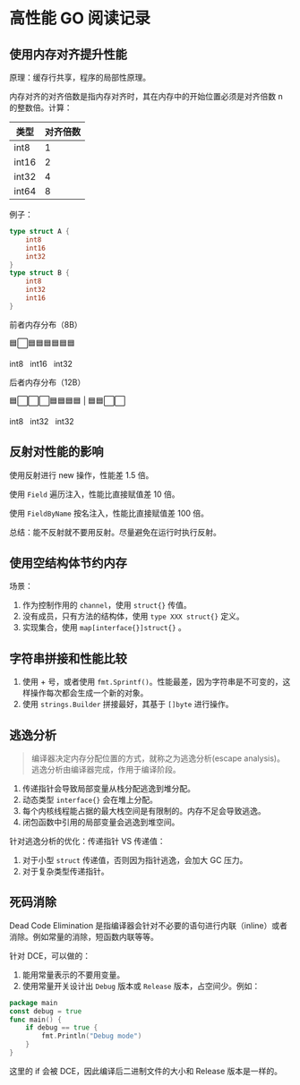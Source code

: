 # 高性能 GO 阅读记录

## 使用内存对齐提升性能

原理：缓存行共享，程序的局部性原理。

内存对齐的对齐倍数是指内存对齐时，其在内存中的开始位置必须是对齐倍数 n 的整数倍。计算：

|类型|对齐倍数|
|----|----|
|int8|1|
|int16|2|
|int32|4|
|int64|8|

例子：

```go
type struct A {
	int8
	int16
	int32
}
type struct B {
	int8
	int32
	int16
}
```

前者内存分布（8B）

🟦⬜🟦🟦🟦🟦🟦🟦

<p>int8 &nbsp int16 &nbsp int32</p>

后者内存分布（12B）

🟦⬜⬜⬜🟦🟦🟦🟦 | 🟦🟦⬜⬜

<p>int8 &nbsp int32 &nbsp int32</p>

## 反射对性能的影响

使用反射进行 new 操作，性能差 1.5 倍。

使用 `Field` 遍历注入，性能比直接赋值差 10 倍。

使用 `FieldByName` 按名注入，性能比直接赋值差 100 倍。

总结：能不反射就不要用反射。尽量避免在运行时执行反射。

## 使用空结构体节约内存

场景：

1. 作为控制作用的 `channel`，使用 `struct{}` 传值。
2. 没有成员，只有方法的结构体，使用 `type XXX struct{}` 定义。
3. 实现集合，使用 `map[interface{}]struct{}` 。

## 字符串拼接和性能比较

1. 使用 + 号，或者使用 `fmt.Sprintf()`。性能最差，因为字符串是不可变的，这样操作每次都会生成一个新的对象。
2. 使用 `strings.Builder` 拼接最好，其基于 `[]byte` 进行操作。 

## 逃逸分析

> 编译器决定内存分配位置的方式，就称之为逃逸分析(escape analysis)。逃逸分析由编译器完成，作用于编译阶段。

1. 传递指针会导致局部变量从栈分配逃逸到堆分配。
2. 动态类型 `interface{}` 会在堆上分配。
3. 每个内核线程能占据的最大栈空间是有限制的。内存不足会导致逃逸。
4. 闭包函数中引用的局部变量会逃逸到堆空间。

针对逃逸分析的优化：传递指针 VS 传递值：

1. 对于小型 `struct` 传递值，否则因为指针逃逸，会加大 GC 压力。
2. 对于复杂类型传递指针。

## 死码消除

Dead Code Elimination 是指编译器会针对不必要的语句进行内联（inline）或者消除。例如常量的消除，短函数内联等等。

针对 DCE，可以做的：

1. 能用常量表示的不要用变量。
2. 使用常量开关设计出 `Debug` 版本或 `Release` 版本，占空间少。例如：

```go
package main
const debug = true
func main() {
	if debug == true {
		fmt.Println("Debug mode")
	}
}
```

这里的 if 会被 DCE，因此编译后二进制文件的大小和 Release 版本是一样的。
